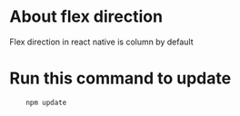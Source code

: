 # About flex direction

Flex direction in react native is column by default

# Run this command to update

```bash
    npm update
```
